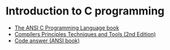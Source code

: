 # Introduction to C programming 
- [The ANSI C Programming Language book](https://drive.google.com/file/d/1HL7iyINhgImMzT-I8azjzSB5MzWwxBu5/view?usp=sharing)
- [Compilers Principles Techniques and Tools (2nd Edition) ](https://drive.google.com/file/d/1MarIoDTeLwIFCycJ0-m0sLlgV3XOAfqg/view?usp=sharing)
- [Code answer (ANSI book)](https://www.cc4e.com/code/)

